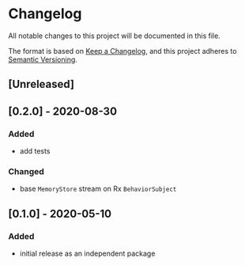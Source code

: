 # Changelog

All notable changes to this project will be documented in this file.

The format is based on [Keep a Changelog](https://keepachangelog.com/en/1.0.0/),
and this project adheres to [Semantic Versioning](https://semver.org/spec/v2.0.0.html).

## [Unreleased]

## [0.2.0] - 2020-08-30

### Added

- add tests

### Changed

- base `MemoryStore` stream on Rx `BehaviorSubject`

## [0.1.0] - 2020-05-10

### Added

- initial release as an independent package